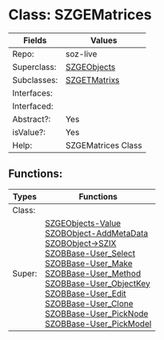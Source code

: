 
# Class:	SZGEMatrices

| Fields | Values |
| --------- | --------- |
| Repo: | soz-live |
| Superclass: | [SZGEObjects](SZGEObjects.html) |
| Subclasses: | [SZGETMatrixs](SZGETMatrixs.html) |
| Interfaces: |  |
| Interfaced: |  |
| Abstract?: | Yes |
| isValue?: | Yes |
| Help: | SZGEMatrices Class |


## Functions:

| Types | Functions |
| --------- | --------- |
| Class: |  |
| Super: | [SZGEObjects-Value](SZGEObjects.html) <br> [SZOBObject-AddMetaData](SZOBObject.html) <br> [SZOBObject->SZIX](SZOBObject.html) <br> [SZOBBase-User_Select](SZOBBase.html) <br> [SZOBBase-User_Make](SZOBBase.html) <br> [SZOBBase-User_Method](SZOBBase.html) <br> [SZOBBase-User_ObjectKey](SZOBBase.html) <br> [SZOBBase-User_Edit](SZOBBase.html) <br> [SZOBBase-User_Clone](SZOBBase.html) <br> [SZOBBase-User_PickNode](SZOBBase.html) <br> [SZOBBase-User_PickModel](SZOBBase.html) |


